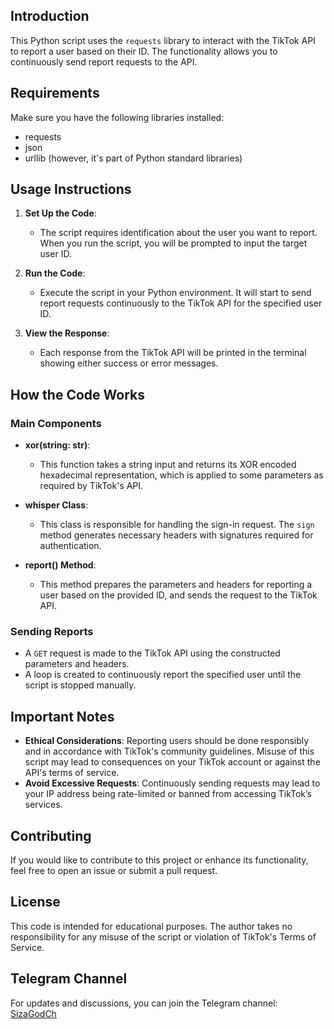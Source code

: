 ## Introduction
 
This Python script uses the `requests` library to interact with the TikTok API to report a user based on their ID. The functionality allows you to continuously send report requests to the API.

## Requirements

Make sure you have the following libraries installed:

- requests
- json 
- urllib (however, it's part of Python standard libraries)

## Usage Instructions

1. **Set Up the Code**:
   - The script requires identification about the user you want to report. When you run the script, you will be prompted to input the target user ID.

2. **Run the Code**:
   - Execute the script in your Python environment. It will start to send report requests continuously to the TikTok API for the specified user ID.

3. **View the Response**:
   - Each response from the TikTok API will be printed in the terminal showing either success or error messages.

## How the Code Works

### Main Components

- **xor(string: str)**:
  - This function takes a string input and returns its XOR encoded hexadecimal representation, which is applied to some parameters as required by TikTok's API.

- **whisper Class**:
  - This class is responsible for handling the sign-in request. The `sign` method generates necessary headers with signatures required for authentication.

- **report() Method**:
  - This method prepares the parameters and headers for reporting a user based on the provided ID, and sends the request to the TikTok API.

### Sending Reports

- A `GET` request is made to the TikTok API using the constructed parameters and headers.
- A loop is created to continuously report the specified user until the script is stopped manually.

## Important Notes

- **Ethical Considerations**: Reporting users should be done responsibly and in accordance with TikTok's community guidelines. Misuse of this script may lead to consequences on your TikTok account or against the API's terms of service.
- **Avoid Excessive Requests**: Continuously sending requests may lead to your IP address being rate-limited or banned from accessing TikTok’s services.

## Contributing

If you would like to contribute to this project or enhance its functionality, feel free to open an issue or submit a pull request.

## License

This code is intended for educational purposes. The author takes no responsibility for any misuse of the script or violation of TikTok's Terms of Service.

## Telegram Channel

For updates and discussions, you can join the Telegram channel: [SizaGodCh](https://t.me/SizaGodCh)
